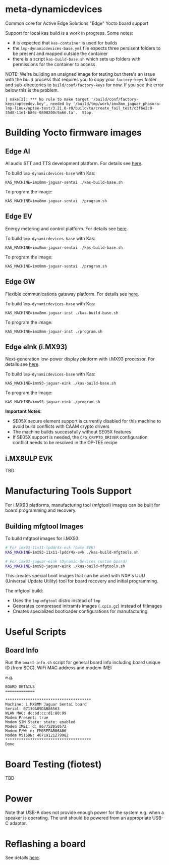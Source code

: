 # meta-dynamicdevices

Common core for Active Edge Solutions "Edge" Yocto board support

Support for local kas build is a work in progress. Some notes:

- it is expected that `kas-container` is used for builds
- the `lmp-dynamicdevices-base.yml` file expects three persisent folders to be present and mapped outside the container
- there is a script `kas-build-base.sh` which sets up folders with permissions for the container to access

NOTE: We're building an unsigned image for testing but there's an issue with the build process that requires you to copy your `factory-keys` folder and sub-directories to `build/conf/factory-keys` for now. If you see the error below this is the problem.

```
| make[2]: *** No rule to make target '/build/conf/factory-keys/opteedev.key', needed by '/build/tmp/work/imx8mm_jaguar_phasora-lmp-linux/optee-test/3.21.0-r0/build/ta/create_fail_test/c3f6e2c0-3548-11e1-b86c-0800200c9a66.ta'.  Stop.
```

# Building Yocto firmware images

## Edge AI

AI audio STT and TTS development platform. For details see [here](https://github.com/DynamicDevices/meta-dynamicdevices/wiki/Edge-AI-Board).

To build `lmp-dynamicdevices-base` with Kas:

`KAS_MACHINE=imx8mm-jaguar-sentai ./kas-build-base.sh`

To program the image:

`KAS_MACHINE=imx8mm-jaguar-sentai ./program.sh`

## Edge EV

Energy metering and control platform. For details see [here](https://github.com/DynamicDevices/meta-dynamicdevices/wiki/Edge-EV-Board).

To build `lmp-dynamicdevices-base` with Kas:

`KAS_MACHINE=imx8mm-jaguar-sentai ./kas-build-base.sh`

To program the image:

`KAS_MACHINE=imx8mm-jaguar-sentai ./program.sh`

## Edge GW

Flexible communications gateway platform. For details see [here](https://github.com/DynamicDevices/meta-dynamicdevices/wiki/Edge-GW-Board).

To build `lmp-dynamicdevices-base` with Kas:

`KAS_MACHINE=imx8mm-jaguar-inst ./kas-build-base.sh`

To program the image:

`KAS_MACHINE=imx8mm-jaguar-inst ./program.sh`

## Edge eInk (i.MX93)

Next-generation low-power display platform with i.MX93 processor. For details see [here](https://github.com/DynamicDevices/meta-dynamicdevices/wiki/Edge-eInk-Board).

To build `lmp-dynamicdevices-base` with Kas:

`KAS_MACHINE=imx93-jaguar-eink ./kas-build-base.sh`

To program the image:

`KAS_MACHINE=imx93-jaguar-eink ./program.sh`

**Important Notes**:
- SE05X secure element support is currently disabled for this machine to avoid build conflicts with CAAM crypto drivers
- The machine builds successfully without SE05X features
- If SE05X support is needed, the `CFG_CRYPTO_DRIVER` configuration conflict needs to be resolved in the OP-TEE recipe

## i.MX8ULP EVK

TBD

# Manufacturing Tools Support

For i.MX93 platforms, manufacturing tool (mfgtool) images can be built for board programming and recovery.

## Building mfgtool Images

To build mfgtool images for i.MX93:

```bash
# For imx93-11x11-lpddr4x-evk (base EVK)
KAS_MACHINE=imx93-11x11-lpddr4x-evk ./kas-build-mfgtools.sh

# For imx93-jaguar-eink (Dynamic Devices custom board)
KAS_MACHINE=imx93-jaguar-eink ./kas-build-mfgtools.sh
```

This creates special boot images that can be used with NXP's UUU (Universal Update Utility) tool for board recovery and initial programming.

The mfgtool build:
- Uses the `lmp-mfgtool` distro instead of `lmp`
- Generates compressed initramfs images (`.cpio.gz`) instead of fitImages
- Creates specialized bootloader configurations for manufacturing

# Useful Scripts

## Board Info

Run the `board-info.sh` script for general board info including board unique ID (from SOC), WiFi MAC address and modem IMEI

e.g.

```
BOARD DETAILS
=============

**************************************
Machine: i.MX8MM Jaguar Sentai board
Serial: 07130A09DAB86563
WLAN MAC: dc:bd:cc:d1:80:99
Modem Present: true
Modem SIM State: state: enabled
Modem IMEI: d: 867752050572
Modem F/W: n: EM05EFAR06A06
Modem MSISDN: 46719121279982
**************************************
Done
```
# Board Testing (fiotest)

TBD

# Power

Note that USB-A does not provide enough power for the system e.g. when a speaker is operating. The unit should be powered from an appropriate USB-C adaptor.

# Reflashing a board

See details [here](https://github.com/DynamicDevices/meta-dynamicdevices/wiki/Flashing-a-Jaguar-board-with-a-Yocto-Embedded-Linux-image).
